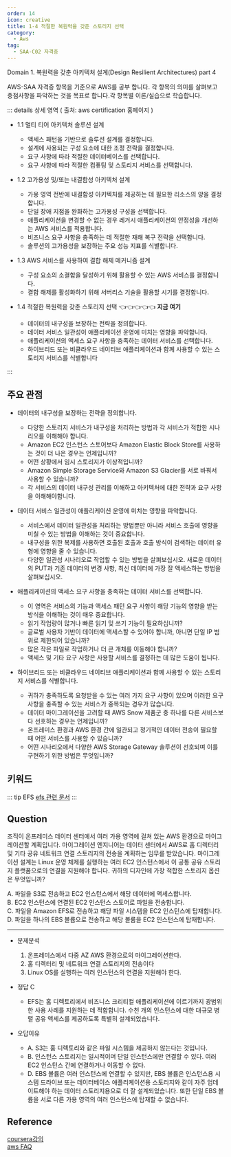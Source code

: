 ```yaml
---
order: 14
icon: creative
title: 1-4 적절한 복원력을 갖춘 스토리지 선택
category: 
  - Aws
tag: 
  - SAA-C02 자격증
---
```

Domain 1. 복원력을 갖춘 아키텍처 설계(Design Resilient Architectures)  part 4
  
AWS-SAA 자격증 항목을 기준으로 AWS를 공부 합니다. 각 항목의 의미를 살펴보고 중점사항을 파악하는 것을 목표로 합니다.각 항목별 이론/실습으로 학습합니다.

::: details 상세 영역 ( 출처: aws certification 홈페이지 )

* 1.1 멀티 티어 아키텍처 솔루션 설계 
  * 액세스 패턴을 기반으로 솔루션 설계를 결정합니다.
  * 설계에 사용되는 구성 요소에 대한 조정 전략을 결정합니다.
  * 요구 사항에 따라 적절한 데이터베이스를 선택합니다.
  * 요구 사항에 따라 적절한 컴퓨팅 및 스토리지 서비스를 선택합니다.  

* 1.2 고가용성 및/또는 내결함성 아키텍처 설계
  * 가용 영역 전반에 내결함성 아키텍처를 제공하는 데 필요한 리소스의 양을 결정합니다.
  * 단일 장애 지점을 완화하는 고가용성 구성을 선택합니다. 
  *  애플리케이션을 변경할 수 없는 경우 레거시 애플리케이션의 안정성을 개선하는 AWS
  서비스를 적용합니다.
  * 비즈니스 요구 사항을 충족하는 데 적절한 재해 복구 전략을 선택합니다.
  * 솔루션의 고가용성을 보장하는 주요 성능 지표를 식별합니다.  

* 1.3 AWS 서비스를 사용하여 결합 해제 메커니즘 설계
  * 구성 요소의 소결합을 달성하기 위해 활용할 수 있는 AWS 서비스를 결정합니다.
  * 결합 해제를 활성화하기 위해 서버리스 기술을 활용할 시기를 결정합니다.  

* 1.4 적절한 복원력을 갖춘 스토리지 선택  👈👈👈👈👈 **지금 여기**
  * 데이터의 내구성을 보장하는 전략을 정의합니다.
  * 데이터 서비스 일관성이 애플리케이션 운영에 미치는 영향을 파악합니다.
  * 애플리케이션의 액세스 요구 사항을 충족하는 데이터 서비스를 선택합니다.
  * 하이브리드 또는 비클라우드 네이티브 애플리케이션과 함께 사용할 수 있는 스토리지
서비스를 식별합니다

:::


## 주요 관점

- 데이터의 내구성을 보장하는 전략을 정의합니다.
  - 다양한 스토리지 서비스가 내구성을 처리하는 방법과 각 서비스가 적합한 시나리오를 이해해야 합니다.
  - Amazon EC2 인스턴스 스토어보다 Amazon Elastic Block Store를 사용하는 것이 더 나은 경우는 언제입니까?
  - 어떤 상황에서 임시 스토리지가 이상적입니까?
  - Amazon Simple Storage Service와 Amazon S3 Glacier를 서로 바꿔서 사용할 수 있습니까?
  - 각 서비스의 데이터 내구성 관리를 이해하고 아키텍처에 대한 전략과 요구 사항을 이해해야합니다.  

- 데이터 서비스 일관성이 애플리케이션 운영에 미치는 영향을 파악합니다.
  - 서비스에서 데이터 일관성을 처리하는 방법뿐만 아니라 서비스 호출에 영향을 미칠 수 있는 방법을 이해하는 것이 중요합니다.
  - 내구성을 위한 복제를 사용하면 호출된 호출과 호출 방식이 검색하는 데이터 유형에 영향을 줄 수 있습니다.
  - 다양한 일관성 시나리오로 작업할 수 있는 방법을 살펴보십시오. 새로운 데이터의 PUT과 기존 데이터의 변경 사항, 최신 데이터에 가장 잘 액세스하는 방법을 살펴보십시오.

- 애플리케이션의 액세스 요구 사항을 충족하는 데이터 서비스를 선택합니다.
  - 이 영역은 서비스의 기능과 액세스 패턴 요구 사항이 해당 기능의 영향을 받는 방식을 이해하는 것이 매우 중요합니다.
  - 읽기 작업량이 많거나 빠른 읽기 및 쓰기 기능이 필요하십니까?
  - 글로벌 사용자 기반이 데이터에 액세스할 수 있어야 합니까, 아니면 단일 IP 범위로 제한되어 있습니까?
  - 많은 작은 파일로 작업하거나 더 큰 개체를 이동해야 합니까?
  - 액세스 및 기타 요구 사항은 사용할 서비스를 결정하는 데 많은 도움이 됩니다.
- 하이브리드 또는 비클라우드 네이티브 애플리케이션과 함께 사용할 수 있는 스토리지 서비스를 식별합니다.
  - 귀하가 충족하도록 요청받을 수 있는 여러 가지 요구 사항이 있으며 이러한 요구 사항을 충족할 수 있는 서비스가 중복되는 경우가 많습니다.
  - 데이터 마이그레이션을 고려할 때 AWS Snow 제품군 중 하나를 다른 서비스보다 선호하는 경우는 언제입니까?
  - 온프레미스 환경과 AWS 환경 간에 일관되고 정기적인 데이터 전송이 필요할 때 어떤 서비스를 사용할 수 있습니까?
  - 어떤 시나리오에서 다양한 AWS Storage Gateway 솔루션이 선호되며 이를 구현하기 위한 방법은 무엇입니까?

## 키워드 
::: tip EFS
[efs 관련 문서](https://aws.amazon.com/ko/efs/when-to-choose-efs/)
:::
## Question 

  조직이 온프레미스 데이터 센터에서 여러 가용 영역에 걸쳐 있는 AWS 환경으로 마이그레이션할 계획입니다. 마이그레이션 엔지니어는 데이터 센터에서 AWS로 홈 디렉터리 및 기타 공유 네트워크 연결 스토리지의 전송을 계획하는 임무를 받았습니다. 마이그레이션 설계는 Linux 운영 체제를 실행하는 여러 EC2 인스턴스에서 이 공통 공유 스토리지 플랫폼으로의 연결을 지원해야 합니다. 귀하의 디자인에 가장 적합한 스토리지 옵션은 무엇입니까?

  A. 파일을 S3로 전송하고 EC2 인스턴스에서 해당 데이터에 액세스합니다.  
  B. EC2 인스턴스에 연결된 EC2 인스턴스 스토어로 파일을 전송합니다.  
  C. 파일을 Amazon EFS로 전송하고 해당 파일 시스템을 EC2 인스턴스에 탑재합니다.  
  D. 파일을 하나의 EBS 볼륨으로 전송하고 해당 볼륨을 EC2 인스턴스에 탑재합니다.   

--- 

* 문제분석    
  1) 온프레미스에서 다중 AZ AWS 환경으로의 마이그레이션한다.  
  2) 홈 디렉터리 및 네트워크 연결 스토리지의 전송이다  
  3) Linux OS를 실행하는 여러 인스턴스의 연결을 지원해야 한다.

* 정답 C  
  * EFS는 홈 디렉토리에서 비즈니스 크리티컬 애플리케이션에 이르기까지 광범위한 사용 사례를 지원하는 데 적합합니다. 수천 개의 인스턴스에 대한 대규모 병렬 공유 액세스를 제공하도록 특별히 설계되었습니다.

* 오답이유  
  * A. S3는 홈 디렉토리와 같은 파일 시스템을 제공하지 않는다는 것입니다.  
  * B. 인스턴스 스토리지는 일시적이며 단일 인스턴스에만 연결할 수 있다. 여러 EC2 인스턴스 간에 연결하거나 이동할 수 없다.  
  * D. EBS 볼륨은 여러 인스턴스에 연결할 수 있지만, EBS 볼륨은 인스턴스용 시스템 드라이브 또는 데이터베이스 애플리케이션용 스토리지와 같이 자주 업데이트해야 하는 데이터 스토리지용으로 더 잘 설계되었습니다. 또한 단일 EBS 볼륨을 서로 다른 가용 영역의 여러 인스턴스에 탑재할 수 없습니다.

## Reference

[coursera강의](https://www.coursera.org/learn/aws-certified-solutions-architect-associate)  
[aws FAQ](https://aws.amazon.com/ko/faqs/)